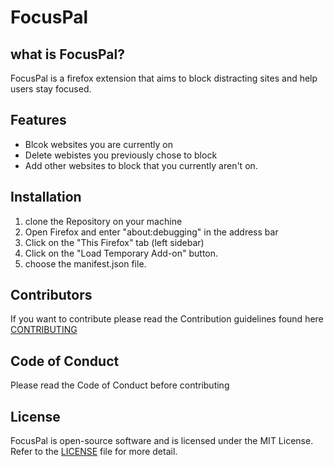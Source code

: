 # FocusPal

## what is FocusPal?

FocusPal is a firefox extension that aims to block distracting sites and help users stay focused.

## Features 

- Blcok websites you are currently on 
- Delete webistes you previously chose to block 
- Add other websites to block  that you currently aren't on.

## Installation

1. clone the Repository on your machine 
2. Open Firefox and enter "about:debugging" in the address bar
3. Click on the "This Firefox" tab (left sidebar)
4. Click on the "Load Temporary Add-on" button.
5. choose the manifest.json file.  

## Contributors 

If you want to contribute please read the Contribution guidelines found here [CONTRIBUTING](CONTRIBUTING.md)

## Code of Conduct

Please read the Code of Conduct before contributing

## License 

FocusPal is open-source software and is licensed under the MIT License. Refer to the [LICENSE](LICENSE) file for more detail.